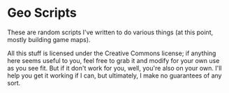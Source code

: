# Geo Scripts

These are random scripts I've written to do various things (at this
point, mostly building game maps).

All this stuff is licensed under the Creative Commons license; if
anything here seems useful to you, feel free to grab it and modify for
your own use as you see fit.  But if it don't work for you, well,
you're also on your own.  I'll help you get it working if I can, but
ultimately, I make no guarantees of any sort.